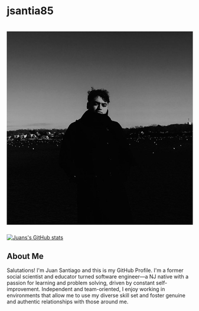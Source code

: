 # jsantia85
# ![Profile Pic](imgs/juan.jpg) 

[![Juans's GitHub stats](https://github-readme-stats.vercel.app/api?username=jsantia85&count_private=true)](https://github.com/anuraghazra/github-readme-stats)

## About Me
Salutations! I'm Juan Santiago and this is my GitHub Profile. I'm a former social scientist and educator turned software engineer—a NJ native with a passion for learning and problem solving, driven by constant self-improvement. Independent and team-oriented, I enjoy working in environments that allow me to use my diverse skill set and foster genuine and authentic relationships with those around me.
